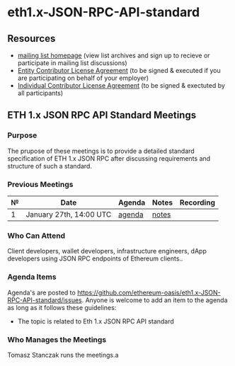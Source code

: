 # eth1.x-JSON-RPC-API-standard

## Resources

* [mailing list homepage](https://lists.oasis-open-projects.org/g/eth1.x-json-rpc-standard) (view list archives and sign up to recieve or participate in mailing list discussions)
* [Entity Contributor License Agreement](https://www.oasis-open.org/resources/projects/cla/projects-entity-cla) (to be signed & executed if you are participating on behalf of your employer)  
* [Individual Contributor License Agreement](https://cla-assistant.io/ethereum-oasis/eth1.x-JSON-RPC-API-standard) (to be signed & exectuted by all participants)

## ETH 1.x JSON RPC API Standard Meetings

### Purpose
The prupose of these meetings is to provide a detailed standard specification of ETH 1.x JSON RPC after discussing requirements and structure of such a standard.

### Previous Meetings

 №  | Date                             | Agenda        |Notes          | Recording            |
--- | -------------------------------- | -------------- |-------------- | -------------------- |
1 | January 27th, 14:00 UTC| [agenda](https://github.com/ethereum-oasis/eth1.x-JSON-RPC-API-standard/issues/1) | [notes](<https://github.com/ethereum-oasis/eth1.x-JSON-RPC-API-standard/Standard Meetings/Meeting 1.md>) |


### Who Can Attend
Client developers, wallet developers, infrastructure engineers, dApp developers using JSON RPC endpoints of Ethereum clients..

### Agenda Items
Agenda's are posted to https://github.com/ethereum-oasis/eth1.x-JSON-RPC-API-standard/issues. Anyone is welcome to add an item to the agenda as long as it follows these guidelines:
- The topic is related to Eth 1.x JSON RPC API standard

### Who Manages the Meetings
Tomasz Stanczak runs the meetings.a
